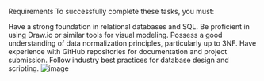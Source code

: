 Requirements
To successfully complete these tasks, you must:

Have a strong foundation in relational databases and SQL.
Be proficient in using Draw.io or similar tools for visual modeling.
Possess a good understanding of data normalization principles, particularly up to 3NF.
Have experience with GitHub repositories for documentation and project submission.
Follow industry best practices for database design and scripting.
![image](https://github.com/user-attachments/assets/ef6975ff-df4b-4252-a198-dedf1465c45f)
